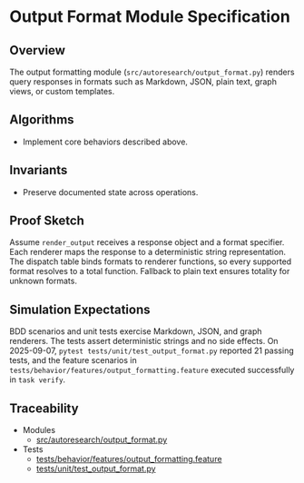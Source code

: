 # Output Format Module Specification

## Overview

The output formatting module (`src/autoresearch/output_format.py`) renders
query responses in formats such as Markdown, JSON, plain text, graph views, or
custom templates.

## Algorithms

- Implement core behaviors described above.

## Invariants

- Preserve documented state across operations.

## Proof Sketch

Assume `render_output` receives a response object and a format specifier.
Each renderer maps the response to a deterministic string representation.
The dispatch table binds formats to renderer functions, so every supported
format resolves to a total function. Fallback to plain text ensures totality
for unknown formats.

## Simulation Expectations

BDD scenarios and unit tests exercise Markdown, JSON, and graph renderers.
The tests assert deterministic strings and no side effects. On 2025-09-07,
`pytest tests/unit/test_output_format.py` reported 21 passing tests, and
the feature scenarios in `tests/behavior/features/output_formatting.feature`
executed successfully in `task verify`.

## Traceability


- Modules
  - [src/autoresearch/output_format.py][m1]
- Tests
  - [tests/behavior/features/output_formatting.feature][t1]
  - [tests/unit/test_output_format.py][t2]

[m1]: ../../src/autoresearch/output_format.py
[t1]: ../../tests/behavior/features/output_formatting.feature
[t2]: ../../tests/unit/test_output_format.py
